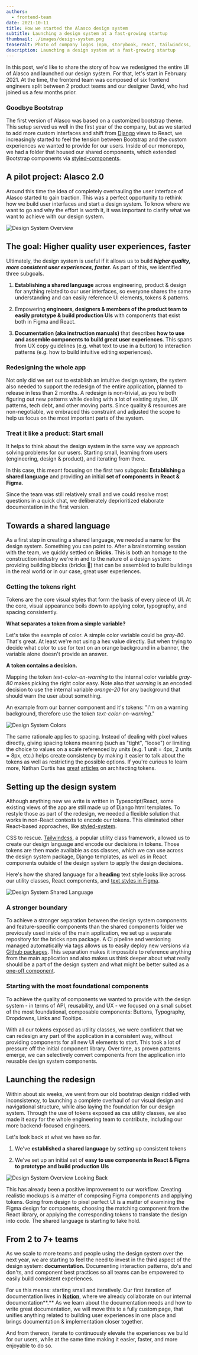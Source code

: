 ```yaml
---
authors:
  - frontend-team
date: 2021-10-11
title: How we started the Alasco design system
subtitle: Launching a design system at a fast-growing startup
thumbnail: ./images/design-system.png
teaseralt: Photo of company logos (npm, storybook, react, tailwindcss, figma)
description: Launching a design system at a fast-growing startup
---
```


In this post, we'd like to share the story of how we redesigned the entire UI of Alasco and launched our design system. For that, let's start in February 2021. At the time, the frontend team was composed of six frontend engineers split between 2 product teams and our designer David, who had joined us a few months prior.

### Goodbye Bootstrap

The first version of Alasco was based on a customized bootstrap theme. This setup served us well in the first year of the company, but as we started to add more custom interfaces and shift from [Django](https://www.djangoproject.com/) views to React, we increasingly started to feel the tension between Bootstrap and the custom experiences we wanted to provide for our users. Inside of our monorepo, we had a folder that housed our shared components, which extended Bootstrap components via [styled-components](https://styled-components.com/).

## A pilot project: Alasco 2.0

Around this time the idea of completely overhauling the user interface of Alasco started to gain traction. This was a perfect opportunity to rethink how we build user interfaces and start a design system. To know where we want to go and why the effort is worth it, it was important to clarify what we want to achieve with our design system.

![Design System Overview](./images/design-system-overview-blank.png "Design System Overview")

## The goal: Higher quality user experiences, faster

Ultimately, the design system is useful if it allows us to build **_higher quality, more consistent user experiences, faster._** As part of this, we identified three subgoals.

1. **Establishing a shared language** across engineering, product & design for anything related to our user interfaces, so everyone shares the same understanding and can easily reference UI elements, tokens & patterns.

2. Empowering **engineers, designers & members of the product team to easily prototype & build production UIs** with components that exist both in Figma and React.

3. **Documentation (aka instruction manuals)** that describes **how to use and assemble components** **to build great user experiences**. This spans from UX copy guidelines (e.g. what text to use in a button) to interaction patterns (e.g. how to build intuitive editing experiences).

### Redesigning the whole app

Not only did we set out to establish an intuitive design system, the system also needed to support the redesign of the entire application, planned to release in less than 2 months. A redesign is non-trivial, as you're both figuring out new patterns while dealing with a lot of existing styles, UX patterns, tech debt, and other moving parts. Since quality & resources are non-negotiable, we embraced this constraint and adjusted the scope to help us focus on the most important parts of the system.

### Treat it like a product: Start small

It helps to think about the design system in the same way we approach solving problems for our users. Starting small, learning from users (engineering, design & product), and iterating from there.

In this case, this meant focusing on the first two subgoals: **Establishing a shared language** and providing an initial **set of components in React & Figma**.

Since the team was still relatively small and we could resolve most questions in a quick chat, we deliberately deprioritized elaborate documentation in the first version.

## Towards a shared language

As a first step in creating a shared language, we needed a name for the design system. Something you can point to. After a brainstorming session with the team, we quickly settled on **Bricks.** This is both an homage to the construction industry we're in and to the nature of a design system: providing building blocks (bricks 🧱) that can be assembled to build buildings in the real world or in our case, great user experiences.

### Getting the tokens right

Tokens are the core visual styles that form the basis of every piece of UI. At the core, visual appearance boils down to applying color, typography, and spacing consistently.

**What separates a token from a simple variable?**

Let's take the example of color. A simple color variable could be _gray-80_. That's great. At least we're not using a hex value directly. But when trying to decide what color to use for text on an orange background in a banner, the variable alone doesn't provide an answer.

**A token contains a decision.**

Mapping the token _text-color-on-warning_ to the internal color variable _gray-80_ makes picking the right color easy. Note also that _warning_ is an encoded decision to use the internal variable _orange-20_ for any background that should warn the user about something.

An example from our banner component and it's tokens: "I'm on a warning background, therefore use the token _text-color-on-warning_."

![Design System Colors](./images/design-system-colors.png "Design System Colors")

The same rationale applies to spacing. Instead of dealing with pixel values directly, giving spacing tokens meaning (such as "tight", "loose") or limiting the choice to values on a scale referenced by units (e.g. 1 unit = 4px, 2 units = 8px, etc.) helps create consistency by making it easier to talk about the tokens as well as restricting the possible options. If you're curious to learn more, Nathan Curtis has [great](https://medium.com/eightshapes-llc/naming-tokens-in-design-systems-9e86c7444676) [articles](https://medium.com/eightshapes-llc/tokens-in-design-systems-25dd82d58421) on architecting tokens.

## Setting up the design system

Although anything new we write is written in Typescript/React, some existing views of the app are still made up of Django html templates. To restyle those as part of the redesign, we needed a flexible solution that works in non-React contexts to encode our tokens. This eliminated other React-based approaches, like [styled-system](https://styled-system.com/).

CSS to rescue. [Tailwindcss](https://tailwindcss.com/), a popular utility class framework, allowed us to create our design language and encode our decisions in tokens. Those tokens are then made available as css classes, which we can use across the design system package, Django templates, as well as in React components outside of the design system to apply the design decisions.

Here's how the shared language for a **heading** text style looks like across our utility classes, React components, and [text styles in Figma](https://www.figma.com/best-practices/typography-systems-in-figma/).

![Design System Shared Language](./images/design-system-shared-language.png "Design System Shared Language")

### A stronger boundary

To achieve a stronger separation between the design system components and feature-specific components than the shared components folder we previously used inside of the main application, we set up a separate repository for the bricks npm package. A CI pipeline and versioning managed automatically via tags allows us to easily deploy new versions via [Github packages](https://github.com/features/packages). This separation makes it impossible to reference anything from the main application and also makes us think deeper about what really should be a part of the design system and what might be better suited as a [one-off component](https://bradfrost.com/blog/post/where-to-put-one-off-components/).

### Starting with the most foundational components

To achieve the quality of components we wanted to provide with the design system - in terms of API, reusability, and UX - we focused on a small subset of the most foundational, composable components: Buttons, Typography, Dropdowns, Links and Tooltips.

With all our tokens exposed as utility classes, we were confident that we can redesign any part of the application in a consistent way, without providing components for all new UI elements to start. This took a lot of pressure off the initial component library. Over time, as proven patterns emerge, we can selectively convert components from the application into reusable design system components.

## Launching the redesign

Within about six weeks, we went from our old bootstrap design riddled with inconsistency, to launching a complete overhaul of our visual design and navigational structure, while also laying the foundation for our design system. Through the use of tokens exposed as css utility classes, we also made it easy for the whole engineering team to contribute, including our more backend-focused engineers.

Let's look back at what we have so far.

1. We've **established a shared language** by setting up consistent tokens

2. We've set up an initial set of **easy to use components in React & Figma to prototype and build production UIs**

![Design System Overview Looking Back](./images/design-system-overview.png "Design System Overview Looking Back")

This has already been a positive improvement to our workflow. Creating realistic mockups is a matter of composing Figma components and applying tokens. Going from design to pixel perfect UI is a matter of examining the Figma design for components, choosing the matching component from the React library, or applying the corresponding tokens to translate the design into code. The shared language is starting to take hold.

## From 2 to 7+ teams

As we scale to more teams and people using the design system over the next year, we are starting to feel the need to invest in the third aspect of the design system: **documentation.** Documenting interaction patterns, do's and don'ts, and component best practices so all teams can be empowered to easily build consistent experiences.

For us this means: starting small and iteratively. Our first iteration of documentation lives in **[Notion](https://www.notion.so/)**, where we already collaborate on our internal documentation**.** As we learn about the documentation needs and how to write great documentation, we will move this to a fully custom page, that unifies anything related to building user experiences in one place and brings documentation & implementation closer together.

And from thereon, iterate to continuously elevate the experiences we build for our users, while at the same time making it easier, faster, and more enjoyable to do so.
